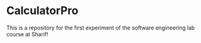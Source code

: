 # CalculatorPro
This is a repository for the first experiment of the software engineering lab course at Sharif!
